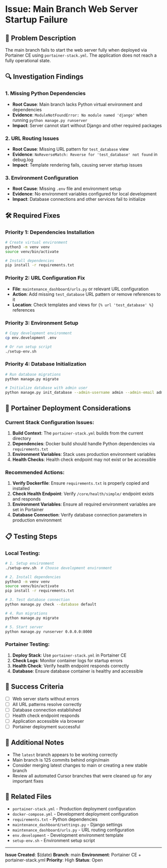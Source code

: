 # Issue: Main Branch Web Server Startup Failure

## 🚨 Problem Description
The main branch fails to start the web server fully when deployed via Portainer CE using `portainer-stack.yml`. The application does not reach a fully operational state.

## 🔍 Investigation Findings

### 1. **Missing Python Dependencies**
- **Root Cause**: Main branch lacks Python virtual environment and dependencies
- **Evidence**: `ModuleNotFoundError: No module named 'django'` when running `python manage.py runserver`
- **Impact**: Server cannot start without Django and other required packages

### 2. **URL Routing Issues**
- **Root Cause**: Missing URL pattern for `test_database` view
- **Evidence**: `NoReverseMatch: Reverse for 'test_database' not found` in debug.log
- **Impact**: Template rendering fails, causing server startup issues

### 3. **Environment Configuration**
- **Root Cause**: Missing `.env` file and environment setup
- **Evidence**: No environment variables configured for local development
- **Impact**: Database connections and other services fail to initialize

## 🛠️ Required Fixes

### Priority 1: Dependencies Installation
```bash
# Create virtual environment
python3 -m venv venv
source venv/bin/activate

# Install dependencies
pip install -r requirements.txt
```

### Priority 2: URL Configuration Fix
- **File**: `maintenance_dashboard/urls.py` or relevant URL configuration
- **Action**: Add missing `test_database` URL pattern or remove references to it
- **Location**: Check templates and views for `{% url 'test_database' %}` references

### Priority 3: Environment Setup
```bash
# Copy development environment
cp env.development .env

# Or run setup script
./setup-env.sh
```

### Priority 4: Database Initialization
```bash
# Run database migrations
python manage.py migrate

# Initialize database with admin user
python manage.py init_database --admin-username admin --admin-email admin@maintenance.local --admin-password temppass123
```

## 🔧 Portainer Deployment Considerations

### Current Stack Configuration Issues:
1. **Build Context**: The `portainer-stack.yml` builds from the current directory
2. **Dependencies**: Docker build should handle Python dependencies via `requirements.txt`
3. **Environment Variables**: Stack uses production environment variables
4. **Health Checks**: Health check endpoint may not exist or be accessible

### Recommended Actions:
1. **Verify Dockerfile**: Ensure `requirements.txt` is properly copied and installed
2. **Check Health Endpoint**: Verify `/core/health/simple/` endpoint exists and responds
3. **Environment Variables**: Ensure all required environment variables are set in Portainer
4. **Database Connection**: Verify database connection parameters in production environment

## 📋 Testing Steps

### Local Testing:
```bash
# 1. Setup environment
./setup-env.sh  # Choose development environment

# 2. Install dependencies
python3 -m venv venv
source venv/bin/activate
pip install -r requirements.txt

# 3. Test database connection
python manage.py check --database default

# 4. Run migrations
python manage.py migrate

# 5. Start server
python manage.py runserver 0.0.0.0:8000
```

### Portainer Testing:
1. **Deploy Stack**: Use `portainer-stack.yml` in Portainer CE
2. **Check Logs**: Monitor container logs for startup errors
3. **Health Check**: Verify health endpoint responds correctly
4. **Database**: Ensure database container is healthy and accessible

## 🎯 Success Criteria
- [ ] Web server starts without errors
- [ ] All URL patterns resolve correctly
- [ ] Database connection established
- [ ] Health check endpoint responds
- [ ] Application accessible via browser
- [ ] Portainer deployment successful

## 📝 Additional Notes
- The `latest` branch appears to be working correctly
- Main branch is 125 commits behind origin/main
- Consider merging latest changes to main or creating a new stable branch
- Review all automated Cursor branches that were cleaned up for any important fixes

## 🔗 Related Files
- `portainer-stack.yml` - Production deployment configuration
- `docker-compose.yml` - Development deployment configuration
- `requirements.txt` - Python dependencies
- `maintenance_dashboard/settings.py` - Django settings
- `maintenance_dashboard/urls.py` - URL routing configuration
- `env.development` - Development environment template
- `setup-env.sh` - Environment setup script

---
**Issue Created**: $(date)
**Branch**: main
**Environment**: Portainer CE + portainer-stack.yml
**Priority**: High
**Status**: Open